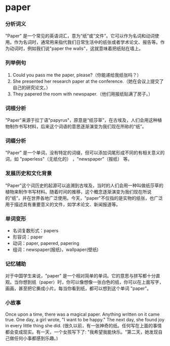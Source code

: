 # paper

### 分析词义

  

"Paper" 是一个常见的英语词汇，意为“纸”或“文件”。它可以作为名词和动词使用。作为名词时，通常用来指代我们日常生活中的纸张或者学术论文、报告等。作为动词时，例如我们说"paper the walls"，这就意味着把纸贴在墙上。

  

### 列举例句

  

1.  Could you pass me the paper, please?（你能递给我纸张吗？）
2.  She presented her research paper at the conference.（她在会议上提交了自己的研究论文。）
3.  They papered the room with newspaper.（他们用报纸贴满了房子。）

  

### 词根分析

  

"Paper"来源于拉丁语"papyrus"，原意是“纸莎草”，在古埃及，人们会用这种植物制作书写材料，后来这个词语的意思逐渐演变为我们现在所称的“纸”。

  

### 词缀分析

  

"Paper" 是一个单词，没有特定的词缀，但可以添加词尾形成不同的有相关意义的词，如 "paperless"（无纸化的） ，"newspaper"（报纸） 等。

  

### 发展历史和文化背景

  

"Paper"这个词历史的起源可以追溯到古埃及，当时的人们会用一种叫做纸莎草的植物来制作书写材料。随着时间的推移，这个概念逐渐演变为我们现在所说的“纸”，并在世界各地广泛使用。今天，"paper"不仅指的是实物的纸张，也广泛用于描述具有重要意义的文件，如学术论文、新闻报道等。

  

### 单词变形

  

*   名词复数形式：papers
*   形容词：paper
*   动词：paper, papered, papering
*   组词：newspaper(报纸)，wallpaper(壁纸)

  

### 记忆辅助

  

对于中国学生来说，"paper" 是一个相对简单的单词。它的意思与拼写都十分直观。当你想到纸（paper）时，你可以像想像一张白色的纸，你可以在上面写字，画画，甚至把它撕成小片。每当你看到纸，都可以想到这个单词 "paper"。

  

### 小故事

  

Once upon a time, there was a magical paper. Anything written on it came true. One day, a girl wrote, "I want to be happy." The next day, she found joy in every little thing she did. (很久以前，有一张神奇的纸。任何写在上面的事情都会变成现实。有一天，一个女孩写下了: "我希望我能快乐。"第二天，她发现自己做任何小事都感到乐趣。)
